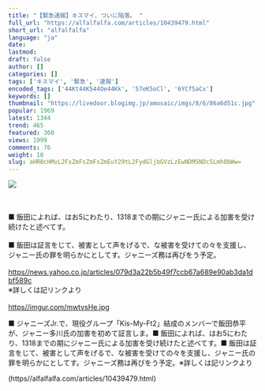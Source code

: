 ```yaml
---
title: "【緊急速報】キスマイ、ついに陥落。 "
full_url: "https://alfalfalfa.com/articles/10439479.html"
short_url: "alfalfalfa"
language: "ja"
date: 
lastmod: 
draft: false
author: []
categories: []
tags: ['キスマイ', '緊急', '速報']
encoded_tags: ['44Kt44K544Oe44Kk', '57eK5oCl', '6YCf5aCx']
keywords: []
thumbnail: "https://livedoor.blogimg.jp/amosaic/imgs/8/6/86a6d51c.jpg"
popular: 1969
latest: 1344
trend: 465
featured: 360
views: 1999
comments: 76
weight: 10
slug: aHR0cHMvL2FsZmFsZmFsZmEuY29tL2FydGljbGVzLzEwNDM5NDc5Lmh0bWw=
---
```


![](https://livedoor.blogimg.jp/amosaic/imgs/8/6/86a6d51c.jpg)

<div><br> <br> ■ 飯田によれば、はお5にわたり、1318までの期にジャニー氏による加害を受け続けたと述べてす。<br> <br> ■ 飯田は証言をじて、被害として声をげるで、な被害を受けての々を支援し、ジャニー氏の罪を明らかにとしてす。ジャニーズ務は再びをう予定。<br> <br> <a href='https//news.yahoo.co.jp/articles/079d3a22b5b49f7ccb67a689e90ab3da1dbf589c' target='_blank' rel='nofollow'>https//news.yahoo.co.jp/articles/079d3a22b5b49f7ccb67a689e90ab3da1dbf589c</a><br> ※詳しくは記リンクより <br> <br><a href='https//imgur.com/mwtvsHe.jpg' target='_blank' rel='nofollow'>https//imgur.com/mwtvsHe.jpg</a><br> <p>■ ジャニーズJr.で、現役グループ「Kis-My-Ft2」結成のメンバーで飯田恭平が、ジャニー多川氏の加害を初めて証言しま。■ 飯田によれば、はお5にわたり、1318までの期にジャニー氏による加害を受け続けたと述べてす。■ 飯田は証言をじて、被害として声をげるで、な被害を受けての々を支援し、ジャニー氏の罪を明らかにとしてす。ジャニーズ務は再びをう予定。※詳しくは記リンクより</p></div>

(https//alfalfalfa.com/articles/10439479.html)
